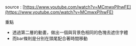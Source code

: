 source : [https://www.youtube.com/watch?v=MCmwxPIhwFE](https://www.youtube.com/watch?v=MCmwxPIhwFE)

重點
- 透過第二層的動畫，做出一個與背景色相同的色塊去遮住字體
- 而bar條則是分別在頭尾配合著時間移動